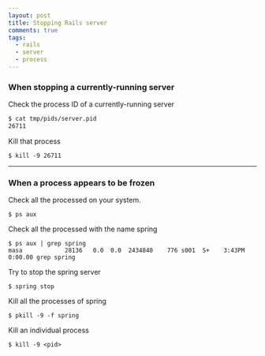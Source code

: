 ```yaml
---
layout: post
title: Stopping Rails server
comments: true
tags:
  - rails
  - server
  - process
---
```


### When stopping a currently-running server

Check the process ID of a currently-running server

```bash
$ cat tmp/pids/server.pid
26711
```

Kill that process

```
$ kill -9 26711
```

---

### When a process appears to be frozen

Check all the processed on your system.

```
$ ps aux
```

Check all the processed with the name spring

```
$ ps aux | grep spring
masa            28136   0.0  0.0  2434840    776 s001  S+    3:43PM   0:00.00 grep spring
```

Try to stop the spring server

```
$ spring stop
```

Kill all the processes of spring

```
$ pkill -9 -f spring
```

Kill an individual process

```
$ kill -9 <pid>
```
